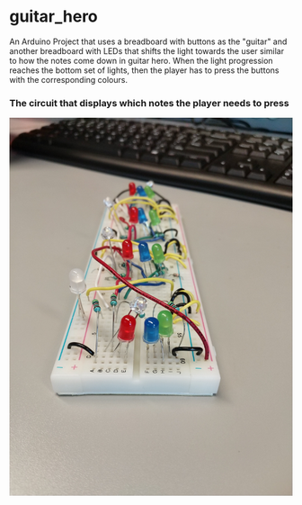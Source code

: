 # guitar_hero
An Arduino Project that uses a breadboard with buttons as the "guitar" and another breadboard with LEDs that shifts the light towards the user similar to how the notes come down in guitar hero. When the light progression reaches the bottom set of lights, then the player has to press the buttons with the corresponding colours.

### The circuit that displays which notes the player needs to press
![Breadboard that displays which notes the player needs to press](https://github.com/griffincook/guitar-hero/blob/master/guitar-hero-notes.jpg)
